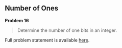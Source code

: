 Number of Ones
--------------

**Problem 16**

> Determine the number of one bits in an integer.

Full problem statement is available [here][mirror].

[mirror]: https://github.com/rdtsc/codeeval-problem-statements/tree/master/moderate/016-number-of-ones/
          "View Problem Statement Mirror"
